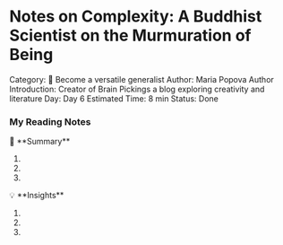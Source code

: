 # Notes on Complexity: A Buddhist Scientist on the Murmuration of Being

Category: 🤹 Become a versatile generalist
Author: Maria Popova
Author Introduction: Creator of Brain Pickings a blog exploring creativity and literature
Day: Day 6
Estimated Time: 8 min
Status: Done

### My Reading Notes

<aside>
📃 **Summary**

</aside>

1. 
2. 
3. 

<aside>
💡 **Insights**

</aside>

1. 
2. 
3.